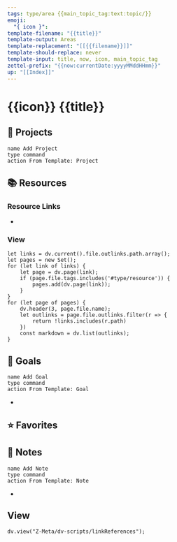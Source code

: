 ```yaml
---
tags: type/area {{main_topic_tag:text:topic/}}
emoji:
  "{ icon }": 
template-filename: "{{title}}"
template-output: Areas
template-replacement: "[[{{filename}}]]"
template-should-replace: never
template-input: title, now, icon, main_topic_tag
zettel-prefix: "{{now:currentDate:yyyyMMddHHmm}}"
up: "[[Index]]"
---
```


# {{icon}} {{title}}

## 📓 Projects
```button
name Add Project
type command
action From Template: Project
```

## 📚 Resources
### Resource Links
* 

### View
```dataviewjs 
let links = dv.current().file.outlinks.path.array();
let pages = new Set();
for (let link of links) {
	let page = dv.page(link);
	if (page.file.tags.includes('#type/resource')) {
		pages.add(dv.page(link));
	}
}
for (let page of pages) {
	dv.header(3, page.file.name);
	let outlinks = page.file.outlinks.filter(r => {
		return !links.includes(r.path)
	})
	const markdown = dv.list(outlinks);
}
```

## 🎯 Goals
```button
name Add Goal
type command
action From Template: Goal
```
* 


## ⭐ Favorites

## 📃 Notes
```button
name Add Note
type command
action From Template: Note
```
* 

## View
```dataviewjs
dv.view("Z-Meta/dv-scripts/linkReferences");
```